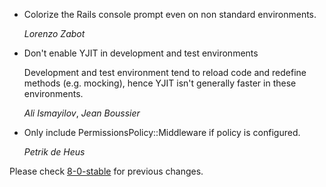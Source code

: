 *   Colorize the Rails console prompt even on non standard environments.

    *Lorenzo Zabot*

*   Don't enable YJIT in development and test environments

    Development and test environment tend to reload code and redefine methods (e.g. mocking),
    hence YJIT isn't generally faster in these environments.

    *Ali Ismayilov*, *Jean Boussier*

*   Only include PermissionsPolicy::Middleware if policy is configured.

    *Petrik de Heus*

Please check [8-0-stable](https://github.com/rails/rails/blob/8-0-stable/railties/CHANGELOG.md) for previous changes.
